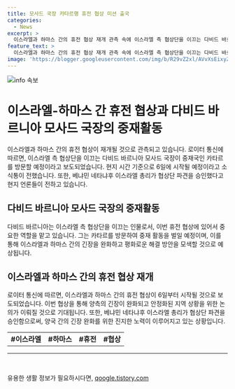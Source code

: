 ```yaml
---
title: 모사드 국장 카타르행 휴전 협상 미션 출국
categories:
  - News
excerpt: >
  이스라엘과 하마스 간의 휴전 협상 재개 관측 속에 이스라엘 측 협상단을 이끄는 다비드 바르니아 모사드 국장이 중재국인 카타르를 방문한다고 로이터 통신이 보도했습니다. 이스라엘과 하마스 간의 협상이 현지시간 6일 시작될 것으로, 베냐민 네타냐후 이스라엘 총리도 협상단 파견을 승인했다고 현지 언론이 전했습니다. 이번 협상을 통해 장기간 지속된 갈등의 해소가 기대된다.
feature_text: >
  이스라엘과 하마스 간의 휴전 협상 재개 관측 속에 이스라엘 측 협상단을 이끄는 다비드 바르니아 모사드 국장이 중재국인 카타르를 방문한다고 로이터 통신이 보도했습니다. 이스라엘과 하마스 간의 협상이 현지시간 6일 시작될 것으로, 베냐민 네타냐후 이스라엘 총리도 협상단 파견을 승인했다고 현지 언론이 전했습니다. 이번 협상을 통해 장기간 지속된 갈등의 해소가 기대된다.
image: 'https://blogger.googleusercontent.com/img/b/R29vZ2xl/AVvXsEixyZcFfHzMRdzZMjFBmAUKJYCLCGyLL1o632UiGVXcaFdKo_bkvkuCioo0uUKlGfBVcT3P84aROyZIXSBEx3Aw5nCQ3pTgDom1WDC4m8eifvWiAmWEEVb4x6G_l8C0QH225ldMjyaFvpxGEBGNO37VmDTDMHGhJPq73UglMfDca1-0aw/s1600/blogspot.png'
---
```


<p><img src="https://blogger.googleusercontent.com/img/b/R29vZ2xl/AVvXsEixyZcFfHzMRdzZMjFBmAUKJYCLCGyLL1o632UiGVXcaFdKo_bkvkuCioo0uUKlGfBVcT3P84aROyZIXSBEx3Aw5nCQ3pTgDom1WDC4m8eifvWiAmWEEVb4x6G_l8C0QH225ldMjyaFvpxGEBGNO37VmDTDMHGhJPq73UglMfDca1-0aw/s1600/blogspot.png" alt="info 속보" /></p>

<h1>이스라엘-하마스 간 휴전 협상과 다비드 바르니아 모사드 국장의 중재활동</h1>

<p data-ke-size="size16">이스라엘과 하마스 간의 휴전 협상이 재개될 것으로 관측되고 있습니다. 로이터 통신에 따르면, 이스라엘 측 협상단을 이끄는 다비드 바르니아 모사드 국장이 중재국인 카타르를 방문할 예정이라고 보도되었습니다. 현지 시간 기준으로 6일에 시작될 예정이라고 소식통이 전했습니다. 또한, 베냐민 네타냐후 이스라엘 총리가 협상단 파견을 승인했다고 현지 언론들이 전하고 있습니다.</p>

<h2 data-ke-size="size26">다비드 바르니아 모사드 국장의 중재활동</h2>

<p data-ke-size="size16">다비드 바르니아는 이스라엘 측 협상단을 이끄는 인물로서, 이번 휴전 협상에 있어서 중요한 역할을 맡고 있습니다. 그는 카타르를 방문하여 중재 활동을 벌일 예정이며, 이를 통해 이스라엘과 하마스 간의 긴장을 완화하고 평화로운 해결 방안을 모색할 것으로 예상됩니다.</p>

<h2 data-ke-size="size26">이스라엘과 하마스 간의 휴전 협상 재개</h2>

<p data-ke-size="size16">로이터 통신에 따르면, 이스라엘과 하마스 간의 휴전 협상이 6일부터 시작될 것으로 보도되었습니다. 이번 협상을 통해 양측의 긴장이 완화되고 안정화된 지역 상황을 위한 논의가 이뤄질 것으로 기대됩니다. 또한, 베냐민 네타냐후 이스라엘 총리가 협상단 파견을 승인함으로써, 양국 간의 긴장 완화를 위한 진지한 노력이 이루어지고 있는 상황입니다.</p>

<table>
    <tr>
        <td style="text-align: center; height: 17px;"><b>#이스라엘</b></td>
        <td style="text-align: center; height: 17px;"><b>#하마스</b></td>
        <td style="text-align: center; height: 17px;"><b>#휴전</b></td>
        <td style="text-align: center; height: 17px;"><b>#협상</b></td>
    </tr>
</table>

<hr>

<p data-ke-size="size16">&nbsp;</p>
유용한 생활 정보가 필요하시다면, <a href="https://qoogle.tistory.com" rel="dofollow">qoogle.tistory.com</a>


